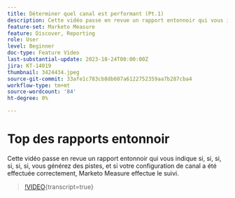 ```yaml
---
title: Déterminer quel canal est performant (Pt.1)
description: Cette vidéo passe en revue un rapport entonnoir qui vous indique si, si, si, si, si, si, vous générez des pistes, et si votre configuration de canal a été effectuée correctement, Marketo Measure effectue le suivi.
feature-set: Marketo Measure
feature: Discover, Reporting
role: User
level: Beginner
doc-type: Feature Video
last-substantial-update: 2023-10-24T00:00:00Z
jira: KT-14019
thumbnail: 3424434.jpeg
source-git-commit: 33afe1c783cb8db607a6122752359aa7b287cba4
workflow-type: tm+mt
source-wordcount: '84'
ht-degree: 0%

---
```



# Top des rapports entonnoir

Cette vidéo passe en revue un rapport entonnoir qui vous indique si, si, si, si, si, si, vous générez des pistes, et si votre configuration de canal a été effectuée correctement, Marketo Measure effectue le suivi.

>[!VIDEO](https://video.tv.adobe.com/v/3424434/?learn=on){transcript=true}
